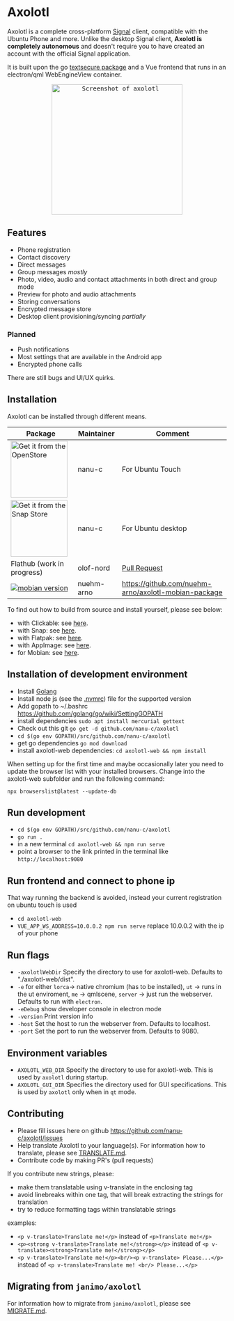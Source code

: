 # Axolotl 

Axolotl is a complete cross-platform [Signal](https://www.signal.org) client, compatible with the Ubuntu Phone and more.
Unlike the desktop Signal client, **Axolotl is completely autonomous** and doesn't require you to have created an
account with the official Signal application.

It is built upon the go [textsecure package](https://github.com/nanu-c/textsecure/) and a Vue frontend that runs in an
electron/qml WebEngineView container.

<p align="center">
  <kbd>
    <img src="https://raw.githubusercontent.com/nanu-c/axolotl/main/screenshot.png" alt="Screenshot of axolotl" width="300px"/>
  </kbd>
</p>

## Features

 * Phone registration
 * Contact discovery
 * Direct messages
 * Group messages *mostly*
 * Photo, video, audio and contact attachments in both direct and group mode
 * Preview for photo and audio attachments
 * Storing conversations
 * Encrypted message store
 * Desktop client provisioning/syncing *partially*

### Planned

 * Push notifications
 * Most settings that are available in the Android app
 * Encrypted phone calls

There are still bugs and UI/UX quirks.

## Installation

Axolotl can be installed through different means.

| Package | Maintainer | Comment |
| ------- | ---------- | -------- |
| <a href='https://open-store.io/app/textsecure.nanuc'><img width='130' alt="Get it from the OpenStore" src="https://open-store.io/badges/en_US.png"></a> | nanu-c | For Ubuntu Touch |
| <a href='https://snapcraft.io/axolotl'><img width='130' alt="Get it from the Snap Store" src="https://snapcraft.io/static/images/badges/en/snap-store-black.svg"></a> | nanu-c | For Ubuntu desktop |
| Flathub (work in progress) | olof-nord | [Pull Request](https://github.com/flathub/flathub/pull/2149) |
| <a href='https://github.com/nuehm-arno/axolotl-mobian-package'><img alt="mobian version" src="https://img.shields.io/badge/axolotl-deb-%23A80030"></a> | nuehm-arno | https://github.com/nuehm-arno/axolotl-mobian-package |

To find out how to build from source and install yourself, please see below:

* with Clickable: see [here](docs/INSTALL.md#clickable).
* with Snap: see [here](docs/INSTALL.md#snap).
* with Flatpak: see [here](docs/INSTALL.md#flatpak).
* with AppImage: see [here](docs/INSTALL.md#appimage).
* for Mobian: see [here](docs/INSTALL.md#mobian).

## Installation of development environment

* Install [Golang](https://golang.org/doc/install)
* Install node js (see the [.nvmrc](axolotl-web/.nvmrc)) file for the supported version
* Add gopath to ~/.bashrc https://github.com/golang/go/wiki/SettingGOPATH
* install dependencies `sudo apt install mercurial gettext`
* Check out this git `go get -d github.com/nanu-c/axolotl`
* `cd $(go env GOPATH)/src/github.com/nanu-c/axolotl`
* get go dependencies `go mod download`
* install axolotl-web dependencies: `cd axolotl-web && npm install`

When setting up for the first time and maybe occasionally later you need to update the browser list with your installed browsers. Change into the axolotl-web subfolder and run the following command:

`npx browserslist@latest --update-db`

## Run development

* `cd $(go env GOPATH)/src/github.com/nanu-c/axolotl`
* `go run .`
* in a new terminal `cd axolotl-web && npm run serve`
* point a browser to the link printed in the terminal  like `http://localhost:9080`

## Run frontend and connect to phone ip

That way running the backend is avoided, instead your current registration on ubuntu touch is used
* `cd axolotl-web`
* `VUE_APP_WS_ADDRESS=10.0.0.2 npm run serve` replace 10.0.0.2 with the ip of your phone

## Run flags

* `-axolotlWebDir` Specify the directory to use for axolotl-web. Defaults to "./axolotl-web/dist".
* `-e` for either
    `lorca`-> native chromium (has to be installed),
    `ut` -> runs in the ut enviroment,
    `me` -> qmlscene,
    `server` -> just run the webserver. Defaults to run with `electron`.
* `-eDebug` show developer console in electron mode
* `-version` Print version info
* `-host` Set the host to run the webserver from. Defaults to localhost.
* `-port` Set the port to run the webserver from. Defaults to 9080.

## Environment variables

* `AXOLOTL_WEB_DIR` Specify the directory to use for axolotl-web. This is used by `axolotl` during startup.
* `AXOLOTL_GUI_DIR` Specifies the directory used for GUI specifications. This is used by `axolotl` only when in `qt` mode.

## Contributing

* Please fill issues here on github https://github.com/nanu-c/axolotl/issues
* Help translate Axolotl to your language(s). For information how to translate, please see [TRANSLATE.md](docs/TRANSLATE.md).
* Contribute code by making PR's (pull requests)

If you contribute new strings, please:

- make them translatable using v-translate in the enclosing tag
- avoid linebreaks within one tag, that will break extracting the strings for translation
- try to reduce formatting tags within translatable strings

examples:

- `<p v-translate>Translate me!</p>` instead of `<p>Translate me!</p>`
- `<p><strong v-translate>Translate me!</strong></p>` instead of `<p v-translate><strong>Translate me!</strong></p>`
- `<p v-translate>Translate me!</p><br/><p v-translate> Please...</p>` instead of `<p v-translate>Translate me! <br/> Please...</p>`

## Migrating from `janimo/axolotl`

For information how to migrate from `janimo/axolotl`, please see [MIGRATE.md](docs/MIGRATE.md).
